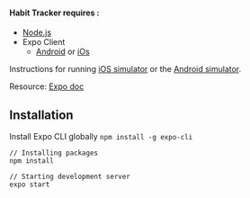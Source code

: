 #### Habit Tracker requires :
 - [Node.js](https://nodejs.org/)
- Expo Client
	-  [Android](https://play.google.com/store/apps/details?id=host.exp.exponent) or [iOs](https://search.itunes.apple.com/WebObjects/MZContentLink.woa/wa/link?path=apps%2fexponent)

Instructions for running [iOS simulator](https://docs.expo.io/workflow/ios-simulator/) or the [Android simulator](https://docs.expo.io/workflow/android-studio-emulator/).

Resource: [Expo doc](https://docs.expo.io/)

## Installation
Install Expo CLI globally
`npm install -g expo-cli`

    // Installing packages
    npm install
    
    // Starting development server
    expo start

